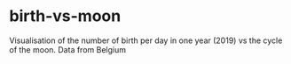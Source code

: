 # birth-vs-moon
Visualisation of the number of birth per day in one year (2019) vs the cycle of the moon. Data from Belgium

